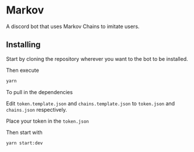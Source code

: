 # Markov

A discord bot that uses Markov Chains to imitate users.

## Installing

Start by cloning the repository wherever you want to the bot to be installed.

Then execute

```bash
yarn
```

To pull in the dependencies

Edit `token.template.json` and `chains.template.json` to `token.json` and `chains.json` respectively.

Place your token in the `token.json`

Then start with

```bash
yarn start:dev
```
